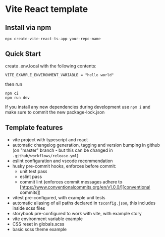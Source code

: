 # Vite React template

## Install via npm
```
npx create-vite-react-ts-app your-repo-name
```

## Quick Start
create .env.local with the following contents: 
```
VITE_EXAMPLE_ENVIRONMENT_VARIABLE = "hello world"
```

then run
```
npm ci
npm run dev
```

If you install any new dependencies during development use `npm i` and make sure to commit the new package-lock.json

## Template features
- vite project with typescript and react
- automatic changelog generation, tagging and version bumping in github (on "master" branch - but this can be changed in `.github/workflows/release.yml`)
- eslint configuration and vscode recommendation
- husky pre-commit hooks, enforces before commit:
  - unit test pass
  - eslint pass
  - commit lint (enforces commit messages adhere to [https://www.conventionalcommits.org/en/v1.0.0/][conventional commits])
- vitest pre-configured, with example unit tests
- automatic aliasing of all paths declared in `tsconfig.json`, this includes inside scss files
- storybook pre-configured to work with vite, with example story
- vite environment variable example
- CSS reset in globals.scss
- basic scss theme example
